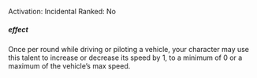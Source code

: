 Activation: Incidental
Ranked: No
##### effect
Once per round while driving or piloting a vehicle, your character may use this talent to increase or decrease its speed by 1, to a minimum of 0 or a maximum of the vehicle’s max speed.